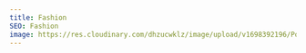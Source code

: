 ```yaml
---
title: Fashion
SEO: Fashion
image: https://res.cloudinary.com/dhzucwklz/image/upload/v1698392196/Portraits/_osb8753_ocmf9r.jpg
---
```

